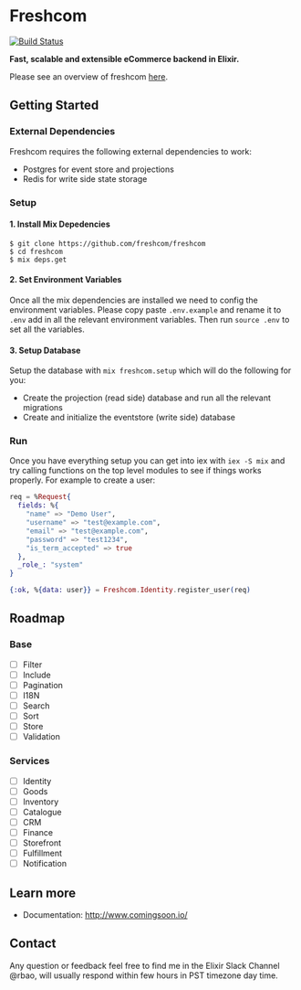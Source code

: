 # Freshcom

[![Build Status](https://travis-ci.org/freshcom/freshcom.svg?branch=master)](https://travis-ci.org/freshcom/freshcom)

**Fast, scalable and extensible eCommerce backend in Elixir.**

Please see an overview of freshcom [here](https://github.com/freshcom/freshcom/blob/master/guides/introduction/overview.md).

## Getting Started

### External Dependencies

Freshcom requires the following external dependencies to work:

- Postgres for event store and projections
- Redis for write side state storage

### Setup

#### 1. Install Mix Depedencies

```
$ git clone https://github.com/freshcom/freshcom
$ cd freshcom
$ mix deps.get
```

#### 2. Set Environment Variables

Once all the mix dependencies are installed we need to config the environment variables. Please copy paste `.env.example` and rename it to `.env` add in all the relevant environment variables. Then run `source .env` to set all the variables.

#### 3. Setup Database

Setup the database with `mix freshcom.setup` which will do the following for you:

- Create the projection (read side) database and run all the relevant migrations
- Create and initialize the eventstore (write side) database

### Run

Once you have everything setup you can get into iex with `iex -S mix` and try calling functions on the top level modules to see if things works properly. For example to create a user:

```elixir
req = %Request{
  fields: %{
    "name" => "Demo User",
    "username" => "test@example.com",
    "email" => "test@example.com",
    "password" => "test1234",
    "is_term_accepted" => true
  },
  _role_: "system"
}

{:ok, %{data: user}} = Freshcom.Identity.register_user(req)
```

## Roadmap

### Base

- [ ] Filter
- [ ] Include
- [ ] Pagination
- [ ] I18N
- [ ] Search
- [ ] Sort
- [ ] Store
- [ ] Validation

### Services

- [ ] Identity
- [ ] Goods
- [ ] Inventory
- [ ] Catalogue
- [ ] CRM
- [ ] Finance
- [ ] Storefront
- [ ] Fulfillment
- [ ] Notification

## Learn more

  * Documentation: http://www.comingsoon.io/

## Contact

Any question or feedback feel free to find me in the Elixir Slack Channel @rbao, will usually respond within few hours in PST timezone day time.
